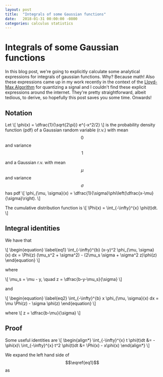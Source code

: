 ```yaml
---
layout: post
title:  "Integrals of some Gaussian functions"
date:   2018-01-31 00:00:00 -0800
categories: calculus statistics
---
```


# Integrals of some Gaussian functions
In this blog post, we're going to explicitly calculate some analytical expressions for integrals of gaussian functions. Why? Because math! Also these expressions came up in my work recently in the context of the [Lloyd-Max Algorithm](https://en.wikipedia.org/wiki/Quantization_(signal_processing)#Neglecting_the_entropy_constraint:_Lloyd%E2%80%93Max_quantization) for quantizing a signal and I couldn't find these explicit expressions around the internet. They're pretty straightforward, albeit tedious, to derive, so hopefully this post saves you some time. Onwards!

## Notation
Let 
\\[
\phi(x) = \dfrac{1}{\sqrt{2\pi}} e^{-x^2/2}
\\]
is the probability density function (pdf) of a Gaussian random variable (r.v.) with mean $$0$$ and variance $$1$$ 

and a Gaussian r.v. with mean $$\mu$$ and variance $$\sigma$$ has pdf 
\\[
\phi_{\mu, \sigma}(x) = \dfrac{1}{\sigma}\phi\left(\dfrac{x-\mu}{\sigma}\right).
\\]

The cumulative distribution function is 
\\[
\Phi(x) = \int_{-\infty}^{x} \phi(t)dt.
\\]

## Integral identities 

We have that

\\[
\begin{equation}
\label{eq1}
\int_{-\infty}^{b} (x-y)^2 \phi_{\mu, \sigma}(x) dx = \Phi(z) (\mu_s^2 + \sigma^2) - (2\mu_s \sigma + \sigma^2 z)\phi(z)
\end{equation}
\\]

where 

\\[
\mu_s = \mu - y, \quad z = \dfrac{b-y-\mu_s}{\sigma}
\\]

and 

\\[
\begin{equation}
\label{eq2}
\int_{-\infty}^{b} x \phi_{\mu, \sigma}(x) dx = \mu \Phi(z) - \sigma \phi(z)
\end{equation}
\\]

where 
\\[
    z = \dfrac{b-\mu}{\sigma}
\\]


## Proof

Some useful identities are 
\\[
    \begin{align*}
    \int_{-\infty}^{x} t \phi(t)dt &= -\phi(x)\\
    \int_{-\infty}^{x} t^2 \phi(t)dt &= \Phi(x) - x\phi(x)
    \end{align*}
\\]

We expand the left hand side of $$\eqref{eq1}$$ as 
